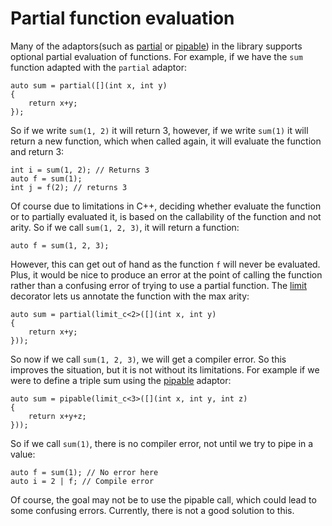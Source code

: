 <!-- Copyright 2018 Paul Fultz II
     Distributed under the Boost Software License, Version 1.0.
     (http://www.boost.org/LICENSE_1_0.txt)
-->

Partial function evaluation
===========================

Many of the adaptors(such as [partial](partial) or [pipable](pipable)) in the library supports optional partial evaluation of functions. For example, if we have the `sum` function adapted with the `partial` adaptor:

    auto sum = partial([](int x, int y)
    {
        return x+y;
    });

So if we write `sum(1, 2)` it will return 3, however, if we write `sum(1)` it will return a new function, which when called again, it will evaluate the function and return 3:

    int i = sum(1, 2); // Returns 3
    auto f = sum(1);
    int j = f(2); // returns 3

Of course due to limitations in C++, deciding whether evaluate the function or to partially evaluated it, is based on the callability of the function and not arity. So if we call `sum(1, 2, 3)`, it will return a function:

    auto f = sum(1, 2, 3);

However, this can get out of hand as the function `f` will never be evaluated. Plus, it would be nice to produce an error at the point of calling the function rather than a confusing error of trying to use a partial function. The [limit](limit) decorator lets us annotate the function with the max arity:

    auto sum = partial(limit_c<2>([](int x, int y)
    {
        return x+y;
    }));

So now if we call `sum(1, 2, 3)`, we will get a compiler error. So this improves the situation, but it is not without its limitations. For example if we were to define a triple sum using the [pipable](pipable) adaptor:

    auto sum = pipable(limit_c<3>([](int x, int y, int z)
    {
        return x+y+z;
    }));

So if we call `sum(1)`, there is no compiler error, not until we try to pipe in a value:

    auto f = sum(1); // No error here
    auto i = 2 | f; // Compile error

Of course, the goal may not be to use the pipable call, which could lead to some confusing errors. Currently, there is not a good solution to this.

